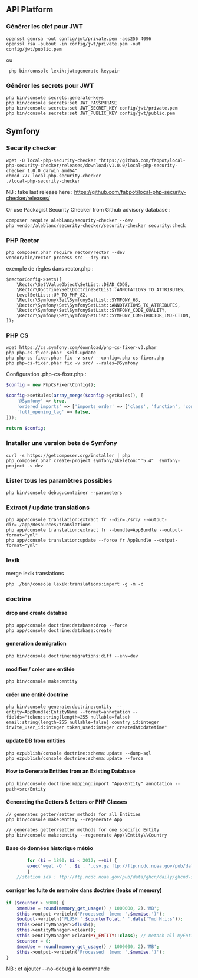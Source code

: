 
## API Platform

### Générer les clef pour JWT

	openssl genrsa -out config/jwt/private.pem -aes256 4096
	openssl rsa -pubout -in config/jwt/private.pem -out config/jwt/public.pem
ou

	 php bin/console lexik:jwt:generate-keypair

### Générer les secrets pour JWT

	php bin/console secrets:generate-keys
	php bin/console secrets:set JWT_PASSPHRASE
	php bin/console secrets:set JWT_SECRET_KEY config/jwt/private.pem
	php bin/console secrets:set JWT_PUBLIC_KEY config/jwt/public.pem

## Symfony

### Security checker

    wget -O local-php-security-checker "https://github.com/fabpot/local-php-security-checker/releases/download/v1.0.0/local-php-security-checker_1.0.0_darwin_amd64"
    chmod 777 local-php-security-checker
    ./local-php-security-checker

NB : take last release here : https://github.com/fabpot/local-php-security-checker/releases/

Or use Packagist Security Checker from Github advisory database :

    composer require aleblanc/security-checker --dev
    php vendor/aleblanc/security-checker/security-checker security:check


### PHP Rector 

	php composer.phar require rector/rector --dev
	vendor/bin/rector process src --dry-run

exemple de règles dans rector.php : 

    $rectorConfig->sets([
        \Rector\Set\ValueObject\SetList::DEAD_CODE,
        \Rector\Doctrine\Set\DoctrineSetList::ANNOTATIONS_TO_ATTRIBUTES,
        LevelSetList::UP_TO_PHP_82,
        \Rector\Symfony\Set\SymfonySetList::SYMFONY_63,
        \Rector\Symfony\Set\SymfonySetList::ANNOTATIONS_TO_ATTRIBUTES,
        \Rector\Symfony\Set\SymfonySetList::SYMFONY_CODE_QUALITY,
        \Rector\Symfony\Set\SymfonySetList::SYMFONY_CONSTRUCTOR_INJECTION,
    ]);

### PHP CS

    wget https://cs.symfony.com/download/php-cs-fixer-v3.phar
    php php-cs-fixer.phar  self-update
    php php-cs-fixer.phar fix -v src/ --config=.php-cs-fixer.php
    php php-cs-fixer.phar fix -v src/ --rules=@Symfony


Configuration .php-cs-fixer.php :

``` php
$config = new PhpCsFixer\Config();

$config->setRules(array_merge($config->getRules(), [
    '@Symfony' => true,
    'ordered_imports' => ['imports_order' => ['class', 'function', 'const'], 'sort_algorithm' => 'none'],
    'full_opening_tag' => false,
]));

return $config;
```


### Installer une version beta de Symfony

    curl -s https://getcomposer.org/installer | php
    php composer.phar create-project symfony/skeleton:"^5.4"  symfony-project -s dev

### Lister tous les paramètres possibles 

    php bin/console debug:container --parameters

### Extract / update translations

    php app/console translation:extract fr --dir=./src/ --output-dir=./app/Resources/translations
    php app/console translation:extract fr --bundle=AppBundle --output-format="yml"
    php app/console translation:update --force fr AppBundle --output-format="yml"

### lexik
merge lexik translations

    php ./bin/console lexik:translations:import -g -m -c

### doctrine

#### drop and create databse

    php app/console doctrine:database:drop --force
    php app/console doctrine:database:create

#### generation de migration

    php bin/console doctrine:migrations:diff --env=dev

#### modifier / créer une entitée

    php bin/console make:entity

#### créer une entité doctrine

    php bin/console generate:doctrine:entity  --entity=AppBundle:EntityName --format=annotation --fields="token:string(length=255 nullable=false) email:string(length=255 nullable=false) country_id:integer invite_user_id:integer token_used:integer createdAt:datetime"

#### update DB from entities

    php ezpublish/console doctrine:schema:update --dump-sql
    php ezpublish/console doctrine:schema:update --force

#### How to Generate Entities from an Existing Database

    php bin/console doctrine:mapping:import "App\Entity" annotation --path=src/Entity

#### Generating the Getters & Setters or PHP Classes

    // generates getter/setter methods for all Entities
    php bin/console make:entity --regenerate App
    
    // generates getter/setter methods for one specific Entity
    php bin/console make:entity --regenerate App\\Entity\\Country

#### Base de données historique météo

``` php
        for ($i = 1890; $i < 2012; ++$i) {
		exec('wget -O ' . $i . '.csv.gz ftp://ftp.ncdc.noaa.gov/pub/data/ghcn/daily/by_year/' . $i . '.csv.gz');
    	}
	//station ids : ftp://ftp.ncdc.noaa.gov/pub/data/ghcn/daily/ghcnd-stations.txt
```
#### corriger les fuite de memoire dans doctrine (leaks of memory) 

``` php
if ($counter > 5000) {
    $memUse = round(memory_get_usage() / 1000000, 2).'MB';
    $this->output->writeln('Processed  (mem: '.$memUse.')');
    $output->writeln('FLUSH '.$counterTotal.' '.date('Ymd H:i:s'));
    $this->entityManager->flush();
    $this->entityManager->clear();
    $this->entityManager->clear(MY_ENTITY::class); // Detach all MyEntity from Doctrine.
    $counter = 0;
    $memUse = round(memory_get_usage() / 1000000, 2).'MB';
    $this->output->writeln('Processed  (mem: '.$memUse.')');
}
```

NB : et ajouter --no-debug à la commande





